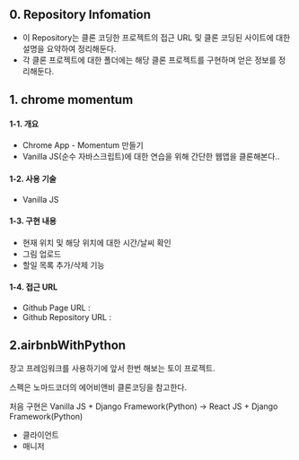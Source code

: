 ## 0. Repository Infomation

- 이 Repository는 클론 코딩한 프로젝트의 접근 URL 및 클론 코딩된 사이트에 대한 설명을 요약하여 정리해둔다.
- 각 클론 프로젝트에 대한 폴더에는 해당 클론 프로젝트를 구현하며 얻은 정보를 정리해둔다.

## 1. chrome momentum

#### 1-1. 개요
- Chrome App - Momentum 만들기
- Vanilla JS(순수 자바스크립트)에 대한 연습을 위해 간단한 웹앱을 클론해본다..

#### 1-2. 사용 기술
- Vanilla JS

#### 1-3. 구현 내용
- 현재 위치 및 해당 위치에 대한 시간/날씨 확인
- 그림 업로드
- 할일 목록 추가/삭제 기능

#### 1-4. 접근 URL
- Github Page URL : 
- Github Repository URL : 

## 2.airbnbWithPython

장고 프레임워크를 사용하기에 앞서 한번 해보는 토이 프로젝트.

스펙은 노마드코더의 에어비앤비 클론코딩을 참고한다.

처음 구현은 Vanilla JS + Django Framework(Python) -> React JS + Django Framework(Python)

- 클라이언트
- 매니저
